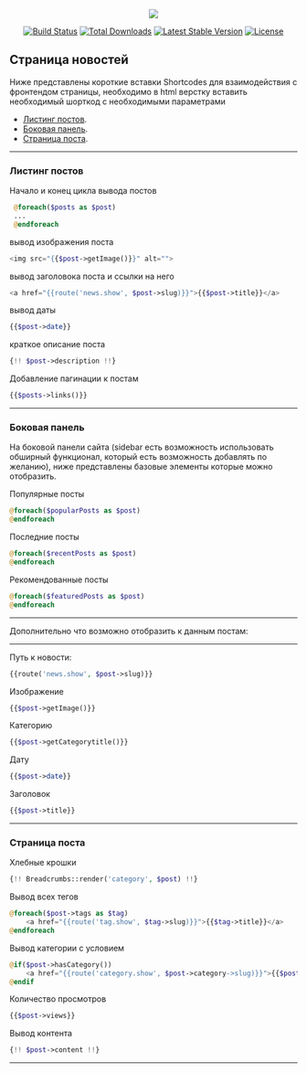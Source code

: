 <p align="center"><img src="https://laravel.com/assets/img/components/logo-laravel.svg"></p>

<p align="center">
<a href="https://travis-ci.org/laravel/framework"><img src="https://travis-ci.org/laravel/framework.svg" alt="Build Status"></a>
<a href="https://packagist.org/packages/laravel/framework"><img src="https://poser.pugx.org/laravel/framework/d/total.svg" alt="Total Downloads"></a>
<a href="https://packagist.org/packages/laravel/framework"><img src="https://poser.pugx.org/laravel/framework/v/stable.svg" alt="Latest Stable Version"></a>
<a href="https://packagist.org/packages/laravel/framework"><img src="https://poser.pugx.org/laravel/framework/license.svg" alt="License"></a>
</p>

## Страница новостей

Ниже представлены короткие вставки Shortcodes для взаимодействия с фронтендом страницы, необходимо в html верстку вставить необходимый шорткод с необходимыми параметрами 

- [Листинг постов](#Листинг-постов).
- [Боковая панель](#Боковая-панель).
- [Страница поста](#Страница-поста).

***
### Листинг постов

Начало и конец цикла вывода постов

```php
 @foreach($posts as $post)
 ...
 @endforeach 
```

вывод изображения поста

```php
<img src="{{$post->getImage()}}" alt="">
```

вывод заголовока поста и ссылки на него

```php
<a href="{{route('news.show', $post->slug)}}">{{$post->title}}</a>
```

вывод даты 


```php
{{$post->date}}
```

краткое описание поста

```php
{!! $post->description !!}
```

Добавление пагинации к постам
```php
{{$posts->links()}} 
```
***
### Боковая панель

На боковой панели сайта (sidebar есть возможность использовать обширный функционал, который есть возможность добавлять по желанию), ниже представлены базовые элементы которые можно отобразить.

Популярные посты 
```php
@foreach($popularPosts as $post)
@endforeach
```
Последние посты 
```php
@foreach($recentPosts as $post)
@endforeach
```
Рекомендованные посты
```php
@foreach($featuredPosts as $post)
@endforeach
```
***
Дополнительно что возможно отобразить к данным постам:
***
Путь к новости:
```php
{{route('news.show', $post->slug)}}
```

Изображение

```php
{{$post->getImage()}}
```

Категорию

```php
{{$post->getCategorytitle()}}
```

Дату

```php
{{$post->date}}
```

Заголовок

```php
{{$post->title}}
```




***
### Страница поста

Хлебные крошки
```php
{!! Breadcrumbs::render('category', $post) !!}
```

Вывод всех тегов
```php
@foreach($post->tags as $tag)
    <a href="{{route('tag.show', $tag->slug)}}">{{$tag->title}}</a>
@endforeach
```

Вывод категории с условием
```php
@if($post->hasCategory())
    <a href="{{route('category.show', $post->category->slug)}}">{{$post->getCategorytitle()}}</a>
@endif
```

Количество просмотров
```php
{{$post->views}}
```

Вывод контента
```php
{!! $post->content !!}
```

***

